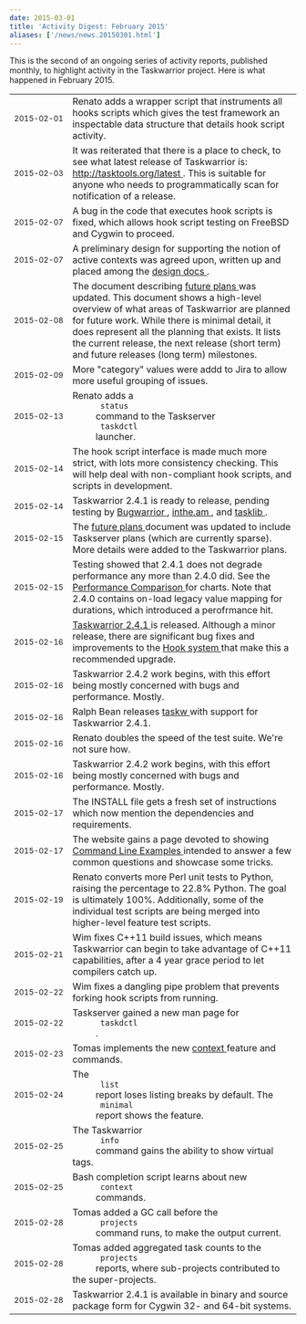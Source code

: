 ```yaml
---
date: 2015-03-01
title: 'Activity Digest: February 2015'
aliases: ['/news/news.20150301.html']
---
```

<div class="col-md-8 main">
 <div class="row">
  <p>
   This is the second of an ongoing series of activity reports,
            published monthly, to highlight activity in the Taskwarrior
            project. Here is what happened in February 2015.
  </p>
  <table class="table table-striped table-compact">
   <tr>
    <td style="white-space: nowrap;">
     <small>
      2015-02-01
     </small>
    </td>
    <td>
     Renato adds a wrapper script that instruments all hooks scripts
                which gives the test framework an inspectable data structure
                that details hook script activity.
    </td>
   </tr>
   <tr>
    <td>
     <small>
      2015-02-03
     </small>
    </td>
    <td>
     It was reiterated that there is a place to check, to see what
                latest release of Taskwarrior is:
     <a href="http://tasktools.org/latest">
      http://tasktools.org/latest
     </a>
     .
                This is suitable for anyone who needs to programmatically scan
                for notification of a release.
    </td>
   </tr>
   <tr>
    <td>
     <small>
      2015-02-07
     </small>
    </td>
    <td>
     A bug in the code that executes hook scripts is fixed, which
                allows hook script testing on FreeBSD and Cygwin to proceed.
    </td>
   </tr>
   <tr>
    <td>
     <small>
      2015-02-07
     </small>
    </td>
    <td>
     A preliminary design for supporting the notion of active
                contexts was agreed upon, written up and placed among the
     <a href="http://taskwarrior.org/docs/design/index.html">
      design docs
     </a>
     .
    </td>
   </tr>
   <tr>
    <td>
     <small>
      2015-02-08
     </small>
    </td>
    <td>
     The document describing
     <a href="http://taskwarrior.org/docs/design/plans.html">
      future plans
     </a>
     was updated. This document shows a high-level overview of what
                areas of Taskwarrior are planned for future work. While there is
                minimal detail, it does represent all the planning that exists.
                It lists the current release, the next release (short term) and
                future releases (long term) milestones.
    </td>
   </tr>
   <tr>
    <td>
     <small>
      2015-02-09
     </small>
    </td>
    <td>
     More "category" values were addd to Jira to allow more useful
                grouping of issues.
    </td>
   </tr>
   <tr>
    <td>
     <small>
      2015-02-13
     </small>
    </td>
    <td>
     Renato adds a
     <code>
      status
     </code>
     command to the
                Taskserver
     <code>
      taskdctl
     </code>
     launcher.
    </td>
   </tr>
   <tr>
    <td>
     <small>
      2015-02-14
     </small>
    </td>
    <td>
     The hook script interface is made much more strict, with lots
                more consistency checking. This will help deal with non-compliant
                hook scripts, and scripts in development.
    </td>
   </tr>
   <tr>
    <td>
     <small>
      2015-02-14
     </small>
    </td>
    <td>
     Taskwarrior 2.4.1 is ready to release, pending testing by
     <a href="https://github.com/ralphbean/bugwarrior">
      Bugwarrior
     </a>
     ,
     <a href="https://inthe.am/about">
      inthe.am
     </a>
     , and
     <a href="https://github.com/tbabej/tasklib">
      tasklib
     </a>
     .
    </td>
   </tr>
   <tr>
    <td>
     <small>
      2015-02-15
     </small>
    </td>
    <td>
     The
     <a href="http://taskwarrior.org/docs/design/plans.html">
      future plans
     </a>
     document was updated to include Taskserver plans (which are
                currently sparse).  More details were added to the Taskwarrior
                plans.
    </td>
   </tr>
   <tr>
    <td>
     <small>
      2015-02-15
     </small>
    </td>
    <td>
     Testing showed that 2.4.1 does not degrade performance any more
                than 2.4.0 did.
                See the
     <a href="http://tasktools.org/projects/performance.html">
      Performance Comparison
     </a>
     for charts.
                Note that 2.4.0 contains on-load legacy value mapping for
                durations, which introduced a perofrmance hit.
    </td>
   </tr>
   <tr>
    <td>
     <small>
      2015-02-16
     </small>
    </td>
    <td>
     <a href="/download/task-latest.tar.gz">
      Taskwarrior 2.4.1
     </a>
     is released. Although a minor release, there are significant bug
                fixes and improvements to the
     <a href="/docs/design/hooks.html">
      Hook system
     </a>
     that make this
                a recommended upgrade.
    </td>
   </tr>
   <tr>
    <td>
     <small>
      2015-02-16
     </small>
    </td>
    <td>
     Taskwarrior 2.4.2 work begins, with this effort being mostly
                concerned with bugs and performance.  Mostly.
    </td>
   </tr>
   <tr>
    <td>
     <small>
      2015-02-16
     </small>
    </td>
    <td>
     Ralph Bean releases
     <a href="https://pypi.python.org/pypi/taskw">
      taskw
     </a>
     with support for Taskwarrior 2.4.1.
    </td>
   </tr>
   <tr>
    <td>
     <small>
      2015-02-16
     </small>
    </td>
    <td>
     Renato doubles the speed of the test suite. We're not sure how.
    </td>
   </tr>
   <tr>
    <td>
     <small>
      2015-02-16
     </small>
    </td>
    <td>
     Taskwarrior 2.4.2 work begins, with this effort being mostly
                concerned with bugs and performance.  Mostly.
    </td>
   </tr>
   <tr>
    <td>
     <small>
      2015-02-17
     </small>
    </td>
    <td>
     The INSTALL file gets a fresh set of instructions which now
                mention the dependencies and requirements.
    </td>
   </tr>
   <tr>
    <td>
     <small>
      2015-02-17
     </small>
    </td>
    <td>
     The website gains a page devoted to showing
     <a href="/docs/examples.html">
      Command Line Examples
     </a>
     intended to answer a few common questions and showcase
                some tricks.
    </td>
   </tr>
   <tr>
    <td>
     <small>
      2015-02-19
     </small>
    </td>
    <td>
     Renato converts more Perl unit tests to Python, raising the
                percentage to 22.8% Python. The goal is ultimately 100%.
                Additionally, some of the individual test scripts are being
                merged into higher-level feature test scripts.
    </td>
   </tr>
   <tr>
    <td>
     <small>
      2015-02-21
     </small>
    </td>
    <td>
     Wim fixes C++11 build issues, which means Taskwarrior can
                begin to take advantage of C++11 capabilities, after a 4 year
                grace period to let compilers catch up.
    </td>
   </tr>
   <tr>
    <td>
     <small>
      2015-02-22
     </small>
    </td>
    <td>
     Wim fixes a dangling pipe problem that prevents forking hook
                scripts from running.
    </td>
   </tr>
   <tr>
    <td>
     <small>
      2015-02-22
     </small>
    </td>
    <td>
     Taskserver gained a new man page for
     <code>
      taskdctl
     </code>
     .
    </td>
   </tr>
   <tr>
    <td>
     <small>
      2015-02-23
     </small>
    </td>
    <td>
     Tomas implements the new
     <a href="/docs/design/context.html">
      context
     </a>
     feature and commands.
    </td>
   </tr>
   <tr>
    <td>
     <small>
      2015-02-24
     </small>
    </td>
    <td>
     The
     <code>
      list
     </code>
     report loses listing breaks by default.
                The
     <code>
      minimal
     </code>
     report shows the feature.
    </td>
   </tr>
   <tr>
    <td>
     <small>
      2015-02-25
     </small>
    </td>
    <td>
     The Taskwarrior
     <code>
      info
     </code>
     command gains the ability to
                show virtual tags.
    </td>
   </tr>
   <tr>
    <td>
     <small>
      2015-02-25
     </small>
    </td>
    <td>
     Bash completion script learns about new
     <code>
      context
     </code>
     commands.
    </td>
   </tr>
   <tr>
    <td>
     <small>
      2015-02-28
     </small>
    </td>
    <td>
     Tomas added a GC call before the
     <code>
      projects
     </code>
     command
                runs, to make the output current.
    </td>
   </tr>
   <tr>
    <td>
     <small>
      2015-02-28
     </small>
    </td>
    <td>
     Tomas added aggregated task counts to the
     <code>
      projects
     </code>
     reports, where sub-projects contributed to the super-projects.
    </td>
   </tr>
   <tr>
    <td>
     <small>
      2015-02-28
     </small>
    </td>
    <td>
     Taskwarrior 2.4.1 is available in binary and source package
                form for Cygwin 32- and 64-bit systems.
    </td>
   </tr>
   <!--
            <tr>
              <td><small>2015-02-01</small></td>
              <td>
              </td>
            </tr>

            <tr>
              <td><small>2015-02-01</small></td>
              <td>
              </td>
            </tr>

            <tr>
              <td><small>2015-02-01</small></td>
              <td>
              </td>
            </tr>
-->
  </table>
  <br/>
  <br/>
 </div>
</div>

